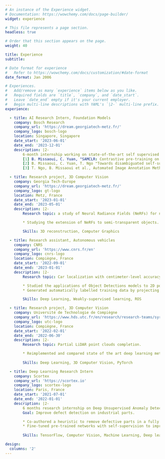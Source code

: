 ```yaml
---
# An instance of the Experience widget.
# Documentation: https://wowchemy.com/docs/page-builder/
widget: experience

# This file represents a page section.
headless: true

# Order that this section appears on the page.
weight: 40

title: Experience
subtitle:

# Date format for experience
#   Refer to https://wowchemy.com/docs/customization/#date-format
date_format: Jan 2006

# Experiences.
#   Add/remove as many `experience` items below as you like.
#   Required fields are `title`, `company`, and `date_start`.
#   Leave `date_end` empty if it's your current employer.
#   Begin multi-line descriptions with YAML's `|2-` multi-line prefix.
experience:

  - title: AI Research Intern, Foundation Models
    company: Bosch Research
    company_url: 'https://dream.georgiatech-metz.fr/'
    company_logo: bosch-logo
    location: Singapore, Singapore
    date_start: '2023-06-01'
    date_end: '2023-12-01'
    description: |2-
        6-month internship working on state-of-the-art self supervised contrastive learning of image representations. Here, my work has focused on using foundation models (like SAM) to select better views for contrastive learning (which is usually done randomly). This work was accepted at a NeurIPS 2023 workshop [1], and another paper is under review at CVPR 2024 [2]. I also invented a method for batch image annotation (pending patent) [3]. 
        [1] B. Missaoui, C. Yuan, "SAMCLR: Contrastive pre-training on complex scenes using SAM for view sampling" (Accepted at NeurIPS'23 workshop)
        [2] B. Missaoui, C. Yuan, T. Ngo "Towards disambiguated self-supervised learning" (Under review at CVPR 2024)
        [3] T. Ngo, B. Missaoui et al., Automated Image Annotation Method And System (EU patent)

  - title: Research project, 3D Computer Vision
    company: Georgia Tech-Europe
    company_url: 'https://dream.georgiatech-metz.fr/'
    company_logo: gt-logo
    location: Metz, France
    date_start: '2023-01-01'
    date_end: '2023-05-01'
    description: |2-
        Research topic: a study of Neural Radiance Fields (NeRFs) for novel view synthesis of hyperspectral images.

        * Studying the extension of NeRFs to semi-transparent objects.

        Skills: 3D reconstruction, Computer Graphics

  - title: Research assistant, Autonomous vehicles
    company: CNRS
    company_url: 'https://www.cnrs.fr/en'
    company_logo: cnrs-logo
    location: Compiègne, France
    date_start: '2022-09-01'
    date_end: '2023-01-01'
    description: |2-
        Research topic: Car localization with centimeter-level accuracy.    

        * Studied the applications of Object Detections models to 2D points data.
        * Generated automatically labelled training data by projecting the poles from a map into the vehicle frame. (Paper under review at IEEE IV 2023)

        Skills: Deep Learning, Weakly-supervised learning, ROS

  - title: Research project, 3D Computer Vision 
    company: Université de Technologie de Compiègne
    company_url: 'https://www.hds.utc.fr/en/research/research-teams/syri-robotic-systems-in-interaction.html'
    company_logo: utc-logo
    location: Compiègne, France
    date_start: '2022-02-01'
    date_end: '2022-06-30'
    description: |2-
        Research topic: Partial LiDAR point clouds completion.

        * Reimplemented and compared state of the art deep learning methods for LiDAR point clouds completion.
        
        Skills: Deep Learning, 3D Computer Vision, PyTorch

  - title: Deep Learning Research Intern 
    company: Scortex
    company_url: 'https://scortex.io'
    company_logo: scortex-logo
    location: Paris, France
    date_start: '2021-07-01'
    date_end: '2022-01-01'
    description: |2-
        6 months research internship on Deep Unsupervised Anomaly Detection.
        Goal: Improve defect detection on industrial parts.

        * Co-authored a heuristic to remove defective parts in a fully unlabelled dataset with 90+ AUC.
        * Fine-tuned pre-trained networks with self-supervision to improve defect detection AUC from 91.6 to 96.1 points.
        
        Skills: TensorFlow, Computer Vision, Machine Learning, Deep learning

design:
  columns: '2'
---
```

